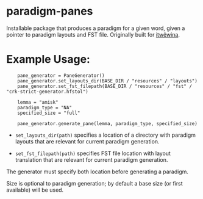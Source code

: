 # paradigm-panes

Installable package that produces a paradigm for a given word, given a pointer to paradigm layouts and FST file. Originally
built for [itwêwina](https://itwewina.altlab.app/).

# Example Usage:

```
    pane_generator = PaneGenerator()
    pane_generator.set_layouts_dir(BASE_DIR / "resources" / "layouts")
    pane_generator.set_fst_filepath(BASE_DIR / "resources" / "fst" / "crk-strict-generator.hfstol")

    lemma = "amisk"
    paradigm_type = "NA"
    specified_size = "full"

    pane_generator.generate_pane(lemma, paradigm_type, specified_size)
```

- `set_layouts_dir(path)` specifies a location of a directory with paradigm layouts that are relevant for current paradigm generation.

- `set_fst_filepath(path)` specifies FST file location with layout translation that are relevant for current paradigm generation.

The generator must specify both location before generating a paradigm.

Size is optional to paradigm generation; by default a base size (or first available) will be used.
